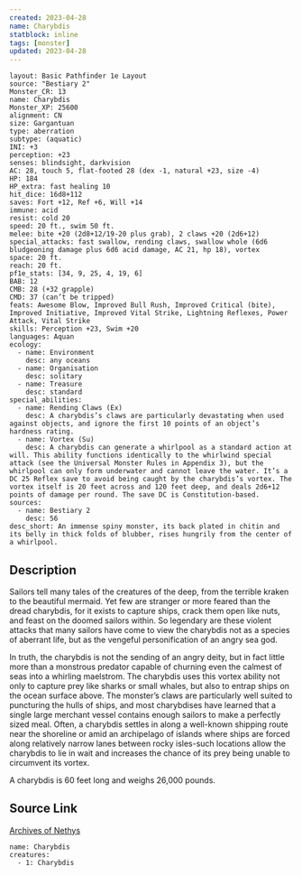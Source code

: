```yaml
---
created: 2023-04-28
name: Charybdis
statblock: inline
tags: [monster]
updated: 2023-04-28
---
```

```statblock
layout: Basic Pathfinder 1e Layout
source: "Bestiary 2"
Monster_CR: 13
name: Charybdis
Monster_XP: 25600
alignment: CN
size: Gargantuan
type: aberration
subtype: (aquatic)
INI: +3
perception: +23
senses: blindsight, darkvision
AC: 28, touch 5, flat-footed 28 (dex -1, natural +23, size -4)
HP: 184
HP_extra: fast healing 10
hit_dice: 16d8+112
saves: Fort +12, Ref +6, Will +14
immune: acid
resist: cold 20
speed: 20 ft., swim 50 ft.
melee: bite +20 (2d8+12/19-20 plus grab), 2 claws +20 (2d6+12)
special_attacks: fast swallow, rending claws, swallow whole (6d6 bludgeoning damage plus 6d6 acid damage, AC 21, hp 18), vortex
space: 20 ft.
reach: 20 ft.
pf1e_stats: [34, 9, 25, 4, 19, 6]
BAB: 12
CMB: 28 (+32 grapple)
CMD: 37 (can’t be tripped)
feats: Awesome Blow, Improved Bull Rush, Improved Critical (bite), Improved Initiative, Improved Vital Strike, Lightning Reflexes, Power Attack, Vital Strike
skills: Perception +23, Swim +20
languages: Aquan
ecology:
  - name: Environment
    desc: any oceans
  - name: Organisation
    desc: solitary
  - name: Treasure
    desc: standard
special_abilities:
  - name: Rending Claws (Ex)
    desc: A charybdis’s claws are particularly devastating when used against objects, and ignore the first 10 points of an object’s hardness rating.
  - name: Vortex (Su)
    desc: A charybdis can generate a whirlpool as a standard action at will. This ability functions identically to the whirlwind special attack (see the Universal Monster Rules in Appendix 3), but the whirlpool can only form underwater and cannot leave the water. It’s a DC 25 Reflex save to avoid being caught by the charybdis’s vortex. The vortex itself is 20 feet across and 120 feet deep, and deals 2d6+12 points of damage per round. The save DC is Constitution-based.
sources:
  - name: Bestiary 2
    desc: 56
desc_short: An immense spiny monster, its back plated in chitin and its belly in thick folds of blubber, rises hungrily from the center of a whirlpool. 
```
## Description
Sailors tell many tales of the creatures of the deep, from the terrible kraken to the beautiful mermaid. Yet few are stranger or more feared than the dread charybdis, for it exists to capture ships, crack them open like nuts, and feast on the doomed sailors within. So legendary are these violent attacks that many sailors have come to view the charybdis not as a species of aberrant life, but as the vengeful personification of an angry sea god. 

In truth, the charybdis is not the sending of an angry deity, but in fact little more than a monstrous predator capable of churning even the calmest of seas into a whirling maelstrom. The charybdis uses this vortex ability not only to capture prey like sharks or small whales, but also to entrap ships on the ocean surface above. The monster’s claws are particularly well suited to puncturing the hulls of ships, and most charybdises have learned that a single large merchant vessel contains enough sailors to make a perfectly sized meal. Often, a charybdis settles in along a well-known shipping route near the shoreline or amid an archipelago of islands where ships are forced along relatively narrow lanes between rocky isles-such locations allow the charybdis to lie in wait and increases the chance of its prey being unable to circumvent its vortex. 

A charybdis is 60 feet long and weighs 26,000 pounds.
## Source Link
[Archives of Nethys](https://aonprd.com/MonsterDisplay.aspx?ItemName=Charybdis)
```encounter-table
name: Charybdis
creatures:
  - 1: Charybdis
```
